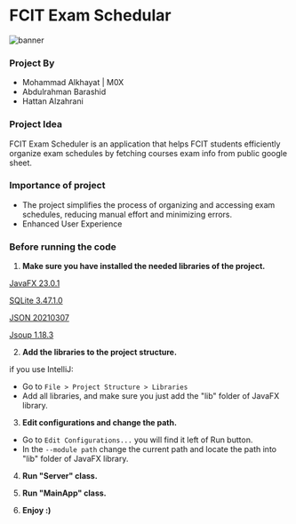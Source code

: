# FCIT Exam Schedular
![banner](https://github.com/user-attachments/assets/c975752d-bf52-41b9-b27e-0e4db2f2be3b)

### Project By
- Mohammad Alkhayat | M0X
- Abdulrahman Barashid
- Hattan Alzahrani

### Project Idea
FCIT Exam Scheduler is an application that helps FCIT students efficiently organize exam schedules by fetching courses exam info from public google sheet.

### Importance of project
- The project simplifies the process of organizing and accessing exam schedules, reducing manual effort and minimizing errors.
- Enhanced User Experience

### Before running the code
1. **Make sure you have installed the needed libraries of the project.**

[JavaFX 23.0.1](https://openjfx.io/)

[SQLite 3.47.1.0](https://sqlitebrowser.org/blog/version-3-13-1-released/)

[JSON 20210307](https://mvnrepository.com/artifact/org.json/json/20210307)

[Jsoup 1.18.3](https://jsoup.org/download)

2. **Add the libraries to the project structure.**

if you use IntelliJ:
- Go to `File > Project Structure > Libraries`
- Add all libraries, and make sure you just add the "lib" folder of JavaFX library.

3. **Edit configurations and change the path.**

- Go to `Edit Configurations...` you will find it left of Run button.
- In the `--module path` change the current path and locate the path into "lib" folder of JavaFX library.

4. **Run "Server" class.**

5. **Run "MainApp" class.**

6. **Enjoy :)**